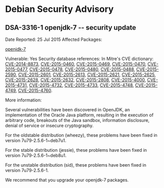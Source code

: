 
Debian Security Advisory
========================


DSA-3316-1 openjdk-7 -- security update
---------------------------------------



Date Reported:
25 Jul 2015
Affected Packages:

[openjdk-7](https://packages.debian.org/src:openjdk-7)

Vulnerable:
Yes
Security database references:
In Mitre's CVE dictionary: [CVE-2014-8873](https://security-tracker.debian.org/tracker/CVE-2014-8873), [CVE-2015-0460](https://security-tracker.debian.org/tracker/CVE-2015-0460), [CVE-2015-0469](https://security-tracker.debian.org/tracker/CVE-2015-0469), [CVE-2015-0470](https://security-tracker.debian.org/tracker/CVE-2015-0470), [CVE-2015-0477](https://security-tracker.debian.org/tracker/CVE-2015-0477), [CVE-2015-0478](https://security-tracker.debian.org/tracker/CVE-2015-0478), [CVE-2015-0480](https://security-tracker.debian.org/tracker/CVE-2015-0480), [CVE-2015-0488](https://security-tracker.debian.org/tracker/CVE-2015-0488), [CVE-2015-2590](https://security-tracker.debian.org/tracker/CVE-2015-2590), [CVE-2015-2601](https://security-tracker.debian.org/tracker/CVE-2015-2601), [CVE-2015-2613](https://security-tracker.debian.org/tracker/CVE-2015-2613), [CVE-2015-2621](https://security-tracker.debian.org/tracker/CVE-2015-2621), [CVE-2015-2625](https://security-tracker.debian.org/tracker/CVE-2015-2625), [CVE-2015-2628](https://security-tracker.debian.org/tracker/CVE-2015-2628), [CVE-2015-2632](https://security-tracker.debian.org/tracker/CVE-2015-2632), [CVE-2015-2808](https://security-tracker.debian.org/tracker/CVE-2015-2808), [CVE-2015-4000](https://security-tracker.debian.org/tracker/CVE-2015-4000), [CVE-2015-4731](https://security-tracker.debian.org/tracker/CVE-2015-4731), [CVE-2015-4732](https://security-tracker.debian.org/tracker/CVE-2015-4732), [CVE-2015-4733](https://security-tracker.debian.org/tracker/CVE-2015-4733), [CVE-2015-4748](https://security-tracker.debian.org/tracker/CVE-2015-4748), [CVE-2015-4749](https://security-tracker.debian.org/tracker/CVE-2015-4749), [CVE-2015-4760](https://security-tracker.debian.org/tracker/CVE-2015-4760).  

More information:

Several vulnerabilities have been discovered in OpenJDK, an
implementation of the Oracle Java platform, resulting in the execution
of arbitrary code, breakouts of the Java sandbox, information disclosure,
denial of service or insecure cryptography.


For the oldstable distribution (wheezy), these problems have been fixed
in version 7u79-2.5.6-1~deb7u1.


For the stable distribution (jessie), these problems have been fixed in
version 7u79-2.5.6-1~deb8u1.


For the unstable distribution (sid), these problems have been fixed in
version 7u79-2.5.6-1.


We recommend that you upgrade your openjdk-7 packages.





